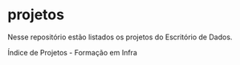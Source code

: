 # projetos

Nesse repositório estão listados os projetos do Escritório de Dados.

Índice de Projetos
    - Formação em Infra